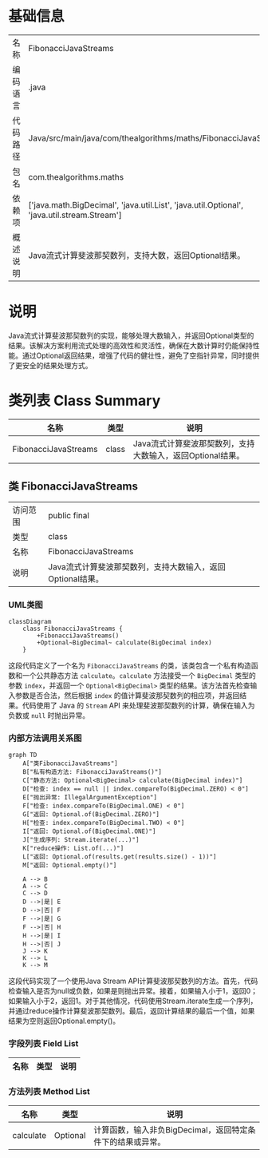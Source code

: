 # 基础信息

|      |      |
|------|------|
| 名称 | FibonacciJavaStreams |
| 编码语言 | .java |
| 代码路径 | Java/src/main/java/com/thealgorithms/maths/FibonacciJavaStreams.java |
| 包名 | com.thealgorithms.maths |
| 依赖项 | ['java.math.BigDecimal', 'java.util.List', 'java.util.Optional', 'java.util.stream.Stream'] |
| 概述说明 | Java流式计算斐波那契数列，支持大数，返回Optional结果。 |

# 说明

Java流式计算斐波那契数列的实现，能够处理大数输入，并返回Optional类型的结果。该解决方案利用流式处理的高效性和灵活性，确保在大数计算时仍能保持性能。通过Optional返回结果，增强了代码的健壮性，避免了空指针异常，同时提供了更安全的结果处理方式。

# 类列表 Class Summary

| 名称   | 类型  | 说明 |
|-------|------|-------------|
| FibonacciJavaStreams | class | Java流式计算斐波那契数列，支持大数输入，返回Optional结果。 |



## 类 FibonacciJavaStreams

|      |      |
|------|------|
| 访问范围 | public final |
| 类型 | class |
| 名称 | FibonacciJavaStreams |
| 说明 | Java流式计算斐波那契数列，支持大数输入，返回Optional结果。 |


### UML类图

```mermaid
classDiagram
    class FibonacciJavaStreams {
        +FibonacciJavaStreams()
        +Optional~BigDecimal~ calculate(BigDecimal index)
    }
```

这段代码定义了一个名为 `FibonacciJavaStreams` 的类，该类包含一个私有构造函数和一个公共静态方法 `calculate`。`calculate` 方法接受一个 `BigDecimal` 类型的参数 `index`，并返回一个 `Optional<BigDecimal>` 类型的结果。该方法首先检查输入参数是否合法，然后根据 `index` 的值计算斐波那契数列的相应项，并返回结果。代码使用了 Java 的 `Stream` API 来处理斐波那契数列的计算，确保在输入为负数或 `null` 时抛出异常。


### 内部方法调用关系图

```mermaid
graph TD
    A["类FibonacciJavaStreams"]
    B["私有构造方法: FibonacciJavaStreams()"]
    C["静态方法: Optional<BigDecimal> calculate(BigDecimal index)"]
    D["检查: index == null || index.compareTo(BigDecimal.ZERO) < 0"]
    E["抛出异常: IllegalArgumentException"]
    F["检查: index.compareTo(BigDecimal.ONE) < 0"]
    G["返回: Optional.of(BigDecimal.ZERO)"]
    H["检查: index.compareTo(BigDecimal.TWO) < 0"]
    I["返回: Optional.of(BigDecimal.ONE)"]
    J["生成序列: Stream.iterate(...)"]
    K["reduce操作: List.of(...)"]
    L["返回: Optional.of(results.get(results.size() - 1))"]
    M["返回: Optional.empty()"]

    A --> B
    A --> C
    C --> D
    D -->|是| E
    D -->|否| F
    F -->|是| G
    F -->|否| H
    H -->|是| I
    H -->|否| J
    J --> K
    K --> L
    K --> M
```

这段代码实现了一个使用Java Stream API计算斐波那契数列的方法。首先，代码检查输入是否为null或负数，如果是则抛出异常。接着，如果输入小于1，返回0；如果输入小于2，返回1。对于其他情况，代码使用Stream.iterate生成一个序列，并通过reduce操作计算斐波那契数列。最后，返回计算结果的最后一个值，如果结果为空则返回Optional.empty()。

### 字段列表 Field List

| 名称  | 类型  | 说明 |
|-------|-------|------|

### 方法列表 Method List

| 名称  | 类型  | 说明 |
|-------|-------|------|
| calculate | Optional<BigDecimal> | 计算函数，输入非负BigDecimal，返回特定条件下的结果或异常。 |




